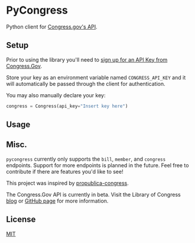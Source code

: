 # PyCongress

Python client for [Congress.gov's API](https://api.congress.gov/).

## Setup

Prior to using the library you'll need to [sign up for an API Key from Congress.Gov](https://api.congress.gov/sign-up/).

Store your key as an environment variable named `CONGRESS_API_KEY` and it will automatically be passed through the client for authentication.

You may also manually declare your key:

```python
congress = Congress(api_key="Insert key here")
```

## Usage



## Misc.

`pycongress` currently only supports the `bill`, `member`, and `congress` endpoints. Support for more endpoints is planned in the future. Feel free to contribute if there are features you'd like to see!

This project was inspired by [propublica-congress](https://github.com/eyeseast/propublica-congress).

The Congress.Gov API is currently in beta. Visit the Library of Congress [blog](https://blogs.loc.gov/law/2022/09/introducing-the-congress-gov-api/) or [GitHub page](https://github.com/LibraryOfCongress/api.congress.gov/) for more information.

## License

[MIT](LICENSE)
